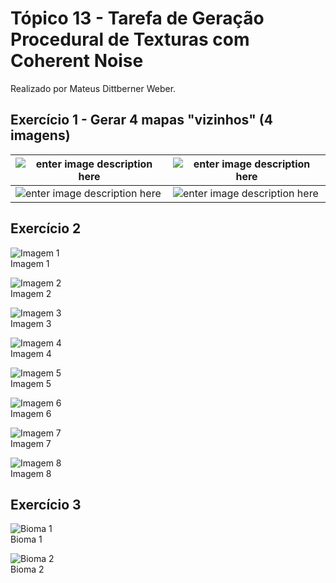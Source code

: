 # Tópico 13 - Tarefa de Geração Procedural de Texturas com Coherent Noise
Realizado por Mateus Dittberner Weber.
## Exercício 1 - Gerar 4 mapas "vizinhos" (4 imagens)
| ![enter image description here](https://raw.githubusercontent.com/MateusDW/CG-2022-1-mdweber/main/topico-13/exercicio-1/exercicio-1-quadrante-1.bmp) | ![enter image description here](https://raw.githubusercontent.com/MateusDW/CG-2022-1-mdweber/main/topico-13/exercicio-1/exercicio-1-quadrante-1.bmp) |
|--|--|
| ![enter image description here](https://raw.githubusercontent.com/MateusDW/CG-2022-1-mdweber/main/topico-13/exercicio-1/exercicio-1-quadrante-3.bmp) | ![enter image description here](https://raw.githubusercontent.com/MateusDW/CG-2022-1-mdweber/main/topico-13/exercicio-1/exercicio-1-quadrante-4.bmp) |

## Exercício 2
![Imagem 1](https://raw.githubusercontent.com/MateusDW/CG-2022-1-mdweber/main/topico-13/exercicio-2/exercicio-2-imagem-1.bmp)  
Imagem 1

![Imagem 2](https://raw.githubusercontent.com/MateusDW/CG-2022-1-mdweber/main/topico-13/exercicio-2/exercicio-2-imagem-2.bmp)  
Imagem 2

![Imagem 3](https://raw.githubusercontent.com/MateusDW/CG-2022-1-mdweber/main/topico-13/exercicio-2/exercicio-2-imagem-3.bmp)  
Imagem 3

![Imagem 4](https://raw.githubusercontent.com/MateusDW/CG-2022-1-mdweber/main/topico-13/exercicio-2/exercicio-2-imagem-4.bmp)  
Imagem 4

![Imagem 5](https://raw.githubusercontent.com/MateusDW/CG-2022-1-mdweber/main/topico-13/exercicio-2/exercicio-2-imagem-5.bmp)  
Imagem 5

![Imagem 6](https://raw.githubusercontent.com/MateusDW/CG-2022-1-mdweber/main/topico-13/exercicio-2/exercicio-2-imagem-6.bmp)  
Imagem 6

![Imagem 7](https://raw.githubusercontent.com/MateusDW/CG-2022-1-mdweber/main/topico-13/exercicio-2/exercicio-2-imagem-7.bmp)  
Imagem 7

![Imagem 8](https://raw.githubusercontent.com/MateusDW/CG-2022-1-mdweber/main/topico-13/exercicio-2/exercicio-2-imagem-8.bmp)  
Imagem 8

## Exercício 3
![Bioma 1](https://raw.githubusercontent.com/MateusDW/CG-2022-1-mdweber/main/topico-13/exercicio-3/exercicio-3-bioma-1.bmp)  
Bioma 1

![Bioma 2](https://raw.githubusercontent.com/MateusDW/CG-2022-1-mdweber/main/topico-13/exercicio-3/exercicio-3-bioma-2.bmp)  
Bioma 2
